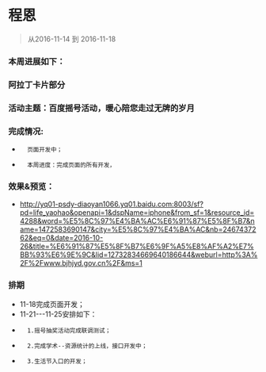 # 程恩

> 从2016-11-14 到 2016-11-18

### 本周进展如下： 

###  阿拉丁卡片部分

### 活动主题：百度摇号活动，暖心陪您走过无牌的岁月
    

### 完成情况:

*       页面开发中；
*       本周进度：完成页面的所有开发，
    
### 效果&预览：

*    http://yq01-psdy-diaoyan1066.yq01.baidu.com:8003/sf?pd=life_yaohao&openapi=1&dspName=iphone&from_sf=1&resource_id=4288&word=%E5%8C%97%E4%BA%AC%E6%91%87%E5%8F%B7&name=1472583690147&city=%E5%8C%97%E4%BA%AC&nb=2467437262&eq=0&date=2016-10-26&title=%E6%91%87%E5%8F%B7%E6%9F%A5%E8%AF%A2%E7%BB%93%E6%9E%9C&lid=12732834669640186644&weburl=http%3A%2F%2Fwww.bjhjyd.gov.cn%2F&ms=1

### 排期
*   11-18完成页面开发；
*   11-21---11-25安排如下：
*       1.摇号抽奖活动完成联调测试；
*       2.完成学术--资源统计的上线，接口开发中；
*       3.生活节入口的开发；








